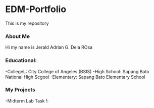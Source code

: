 # EDM-Portfolio
This is my repository
### About Me
Hi my name is Jerald Adrian G. Dela ROsa
### Educational:
-CollegeL: City College of Angeles (BSIS)
-High School: Sapang Bato National High Scgool
-Elementary: Sapang Bato Elementary School
### My Projects
-Midterm Lab Task !:
